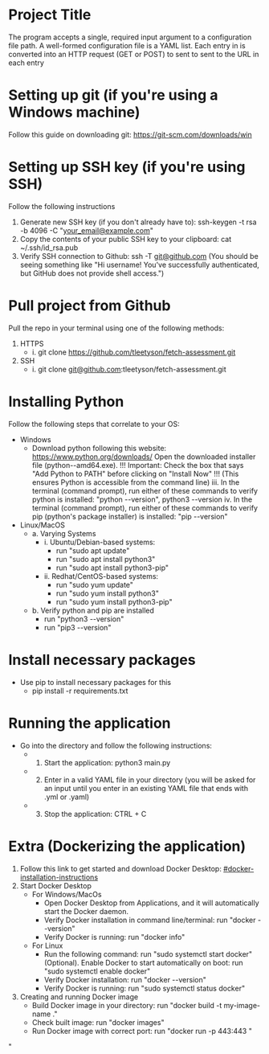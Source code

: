 # Project Title
The program accepts a single, required input argument to a configuration file path. A well-formed configuration file is a YAML list. Each entry in is converted into an HTTP request (GET or POST) to sent to sent to the URL in each entry

# Setting up git (if you're using a Windows machine)
Follow this guide on downloading git: https://git-scm.com/downloads/win

# Setting up SSH key (if you're using SSH)
Follow the following instructions
1. Generate new SSH key (if you don't already have to): ssh-keygen -t rsa -b 4096 -C "your_email@example.com"
2. Copy the contents of your public SSH key to your clipboard: cat ~/.ssh/id_rsa.pub
3. Verify SSH connection to Github: ssh -T git@github.com 
        (You should be seeing something like "Hi username! You've successfully authenticated, but GitHub does not provide shell access.")


# Pull project from Github
Pull the repo in your terminal using one of the following methods:
1. HTTPS
    - i. git clone https://github.com/tleetyson/fetch-assessment.git
2.  SSH
    - i. git clone git@github.com:tleetyson/fetch-assessment.git

# Installing Python
Follow the following steps that correlate to your OS:
- Windows
    - Download python following this website: https://www.python.org/downloads/
        Open the downloaded installer file (python-<version>-amd64.exe).
            !!! Important: Check the box that says "Add Python to PATH" before clicking on "Install Now" !!! (This ensures Python is accessible from the command line)
        iii. In the terminal (command prompt), run either of these commands to verify python is installed: "python --version", python3 --version
        iv. In the terminal (command prompt), run either of these commands to verify pip (python's package installer) is installed: 
                "pip --version"
- Linux/MacOS
    - a. Varying Systems
        - i. Ubuntu/Debian-based systems: 
            - run "sudo apt update"
            - run "sudo apt install python3"
            - run "sudo apt install python3-pip"
        - ii. Redhat/CentOS-based systems: 
            - run "sudo yum update"
            - run "sudo yum install python3"
            - run "sudo yum install python3-pip"
    - b. Verify python and pip are installed
        - run "python3 --version"
        - run "pip3 --version"

# Install necessary packages
- Use pip to install necessary packages for this
    - pip install -r requirements.txt

# Running the application
- Go into the directory and follow the following instructions:
    - 1. Start the application: python3 main.py
    - 2. Enter in a valid YAML file in your directory (you will be asked for an input until you enter in an existing YAML file that ends with .yml or .yaml)
    - 3. Stop the application: CTRL + C

# Extra (Dockerizing the application)
1. Follow this link to get started and download Docker Desktop: [#docker-installation-instructions](https://docs.docker.com/get-started/get-docker/?_gl=1*ar2gr2*_gcl_au*MjA0MzExMTA2LjE3Mzk0NTUxMjk.*_ga*ODk3NzMzNTgzLjE3Mzk0NTUxMjk.*_ga_XJWPQMJYHQ*MTczOTQ3NDQ3Ni4yLjEuMTczOTQ3NDUwNy4yOS4wLjA.)
2. Start Docker Desktop
    - For Windows/MacOs
        - Open Docker Desktop from Applications, and it will automatically start the Docker daemon.
        - Verify Docker installation in command line/terminal: run "docker --version"
        - Verify Docker is running: run "docker info"
    - For Linux
        - Run the following command: run "sudo systemctl start docker"
        (Optional). Enable Docker to start automatically on boot: run "sudo systemctl enable docker"
        - Verify Docker installation: run "docker --version"
        - Verify Docker is running: run "sudo systemctl status docker"
3. Creating and running Docker image
    - Build Docker image in your directory: run "docker build -t my-image-name ."
    - Check built image: run "docker images"
    - Run Docker image with correct port: run "docker run -p 443:443 <image-name>"





"








    



        

